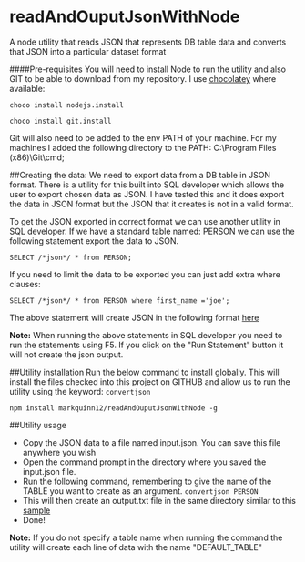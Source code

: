 # readAndOuputJsonWithNode
A node utility that reads JSON that represents DB table data and converts that JSON into a particular dataset format

####Pre-requisites
You will need to install Node to run the utility and also GIT to be able to download from my repository. I use [chocolatey](https://chocolatey.org/) where available:

`choco install nodejs.install`

`choco install git.install`

Git will also need to be added to the env PATH of your machine. For my machines I added the following directory to the PATH:
C:\Program Files (x86)\Git\cmd;

##Creating the data:
We need to export data from a DB table in JSON format. There is a utility for this built into SQL developer which allows the user to export chosen data as JSON. I have tested this and it does export the data in JSON format but the JSON that it creates is not in a valid format. 

To get the JSON exported in correct format we can use another utility in SQL developer. If we have a standard table named: PERSON we can use the following statement export the data to JSON.

`SELECT /*json*/ * from PERSON;`

If you need to limit the data to be exported you can just add extra where clauses:

`SELECT /*json*/ * from PERSON where first_name ='joe';`

The above statement will create JSON in the following format [here](input.json)

**Note:** When running the above statements in SQL developer you need to run the statements using F5. If you click on the "Run Statement" button it will not create the json output.

##Utility installation
Run the below command to install globally. This will install the files checked into this project on GITHUB and allow us to run the utility using the keyword: `convertjson`

`npm install markquinn12/readAndOuputJsonWithNode -g`

##Utility usage
- Copy the JSON data to a file named input.json. You can save this file anywhere you wish
- Open the command prompt in the directory where you saved the input.json file.
- Run the following command, remembering to give the name of the TABLE you want to create as an argument.
`convertjson PERSON`
- This will then create an output.txt file in the same directory similar to this [sample](output.txt)
- Done!

**Note:** If you do not specify a table name when running the command the utility will create each line of data with the name "DEFAULT_TABLE"
